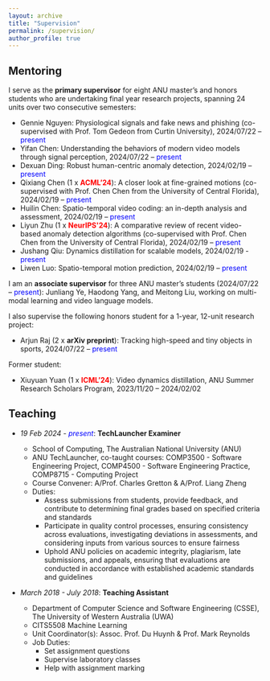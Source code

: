 ```yaml
---
layout: archive
title: "Supervision"
permalink: /supervision/
author_profile: true
---
```


<style>
a:link {
  text-decoration: none;
}

a:visited {
  text-decoration: none;
}

a:hover {
  text-decoration: underline;
}

a:active {
  text-decoration: underline;
}
</style>

<h2>Mentoring</h2>

I serve as the **primary supervisor** for eight ANU master’s and honors students who are undertaking final year research projects, spanning 24 units over two consecutive semesters:

* Gennie Nguyen: Physiological signals and fake news and phishing (co-supervised with [Prof. Tom Gedeon](https://staffportal.curtin.edu.au/staff/profile/view/tom-gedeon-5e48a1fd/) from Curtin University), 2024/07/22 – <font color="blue">present</font> 
* Yifan Chen: Understanding the behaviors of modern video models through signal perception, 2024/07/22 – <font color="blue">present</font> 
* Dexuan Ding: Robust human-centric anomaly detection, 2024/02/19 – <font color="blue">present</font> 
* Qixiang Chen (1 x <font color="red"><strong>ACML’24</strong></font>): A closer look at fine-grained motions (co-supervised with [Prof. Chen Chen](https://www.crcv.ucf.edu/chenchen/) from the University of Central Florida), 2024/02/19 – <font color="blue">present</font> 
* Huilin Chen: Spatio-temporal video coding: an in-depth analysis and assessment, 2024/02/19 – <font color="blue">present</font> 
* Liyun Zhu (1 x <font color="red"><strong>NeurIPS'24</strong></font>): A comparative review of recent video-based anomaly detection algorithms (co-supervised with [Prof. Chen Chen](https://www.crcv.ucf.edu/chenchen/) from the University of Central Florida), 2024/02/19 – <font color="blue">present</font> 
* Jushang Qiu: Dynamics distillation for scalable models, 2024/02/19 - <font color="blue">present</font> 
* Liwen Luo: Spatio-temporal motion prediction, 2024/02/19 – <font color="blue">present</font>

I am an **associate supervisor** for three ANU master’s students (2024/07/22 – <font color="blue">present</font>): Junliang Ye, Haodong Yang, and Meitong Liu, working on multi-modal learning and video language models.

I also supervise the following honors student for a 1-year, 12-unit research project:

* Arjun Raj (2 x <strong>arXiv preprint</strong>): Tracking high-speed and tiny objects in sports, 2024/07/22 – <font color="blue">present</font> 

Former student:

* Xiuyuan Yuan (1 x <font color="red"><strong>ICML’24</strong></font>): Video dynamics distillation, ANU Summer Research Scholars Program, 2023/11/20 – 2024/02/02

<h2>Teaching</h2>

* *19 Feb 2024 - <font color="blue">present</font>*: **TechLauncher Examiner**
  * School of Computing, The Australian National University (ANU)
  * [ANU TechLauncher](https://comp.anu.edu.au/TechLauncher/), co-taught courses: [COMP3500 - Software Engineering Project](https://programsandcourses.anu.edu.au/course/comp3500), [COMP4500 - Software Engineering Practice](https://programsandcourses.anu.edu.au/2023/course/COMP4500), [COMP8715 - Computing Project](https://programsandcourses.anu.edu.au/course/comp8715)
  * Course Convener: [A/Prof. Charles Gretton](https://researchers.anu.edu.au/researchers/gretton-co) & [A/Prof. Liang Zheng](https://zheng-lab.cecs.anu.edu.au/)
  * Duties:
    * Assess submissions from students, provide feedback, and contribute to determining final grades based on specified criteria and standards
    * Participate in quality control processes, ensuring consistency across evaluations, investigating deviations in assessments, and considering inputs from various sources to ensure fairness
    * Uphold ANU policies on academic integrity, plagiarism, late submissions, and appeals, ensuring that evaluations are conducted in accordance with established academic standards and guidelines

* *March 2018 - July 2018*: **Teaching Assistant**
  * Department of Computer Science and Software Engineering (CSSE), The University of Western Australia (UWA)
  * [CITS5508 Machine Learning](https://handbooks.uwa.edu.au/unitdetails?code=CITS5508)
  * Unit Coordinator(s): [Assoc. Prof. Du Huynh](https://research-repository.uwa.edu.au/en/persons/du-huynh) & [Prof. Mark Reynolds](https://research-repository.uwa.edu.au/en/persons/mark-reynolds)
  * Job Duties:
    * Set assignment questions
    * Supervise laboratory classes
    * Help with assignment marking

<!-- <font color="blue">I am currently a research-intensive staff working on academic and industrial research projects, and I am not engaged in any teaching at this time.</font> -->

